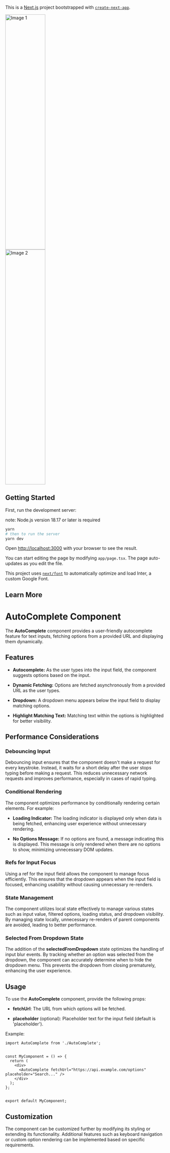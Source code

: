 This is a [Next.js](https://nextjs.org/) project bootstrapped with [`create-next-app`](https://github.com/vercel/next.js/tree/canary/packages/create-next-app).

<div style="display: flex; flex-direction: column;">
  <img src="https://github.com/robertocandales/autocomplete/assets/61159123/cf907a28-dac0-4d25-8cd3-7c2a97c38e85" alt="Image 1" width="50%" style="height: 740px;" >
  <img src="https://github.com/robertocandales/autocomplete/assets/61159123/4657b912-7209-4744-88a4-9f51a2620ebe" alt="Image 2" width="50%" style="height: 740px;">
 </div>

## Getting Started

First, run the development server:

note: Node.js version 18.17 or later is required

```bash
yarn
# then to run the server
yarn dev

```

Open [http://localhost:3000](http://localhost:3000) with your browser to see the result.

You can start editing the page by modifying `app/page.tsx`. The page auto-updates as you edit the file.

This project uses [`next/font`](https://nextjs.org/docs/basic-features/font-optimization) to automatically optimize and load Inter, a custom Google Font.

## Learn More

AutoComplete Component
======================

The **AutoComplete** component provides a user-friendly autocomplete feature for text inputs, fetching options from a provided URL and displaying them dynamically.

Features
--------

*   **Autocomplete:** As the user types into the input field, the component suggests options based on the input.
    
*   **Dynamic Fetching:** Options are fetched asynchronously from a provided URL as the user types.
    
*   **Dropdown:** A dropdown menu appears below the input field to display matching options.
    
*   **Highlight Matching Text:** Matching text within the options is highlighted for better visibility.
    

Performance Considerations
--------------------------

### Debouncing Input

Debouncing input ensures that the component doesn't make a request for every keystroke. Instead, it waits for a short delay after the user stops typing before making a request. This reduces unnecessary network requests and improves performance, especially in cases of rapid typing.

### Conditional Rendering

The component optimizes performance by conditionally rendering certain elements. For example:

*   **Loading Indicator:** The loading indicator is displayed only when data is being fetched, enhancing user experience without unnecessary rendering.
    
*   **No Options Message:** If no options are found, a message indicating this is displayed. This message is only rendered when there are no options to show, minimizing unnecessary DOM updates.
    

### Refs for Input Focus

Using a ref for the input field allows the component to manage focus efficiently. This ensures that the dropdown appears when the input field is focused, enhancing usability without causing unnecessary re-renders.

### State Management

The component utilizes local state effectively to manage various states such as input value, filtered options, loading status, and dropdown visibility. By managing state locally, unnecessary re-renders of parent components are avoided, leading to better performance.

### Selected From Dropdown State

The addition of the **selectedFromDropdown** state optimizes the handling of input blur events. By tracking whether an option was selected from the dropdown, the component can accurately determine when to hide the dropdown menu. This prevents the dropdown from closing prematurely, enhancing the user experience.

Usage
-----

To use the **AutoComplete** component, provide the following props:

*   **fetchUrl**: The URL from which options will be fetched.
    
*   **placeholder** (optional): Placeholder text for the input field (default is 'placeholder').
    

Example:

```
import AutoComplete from './AutoComplete';


const MyComponent = () => {
  return (
    <div>
      <AutoComplete fetchUrl="https://api.example.com/options" placeholder="Search..." />
    </div>
  );
};


export default MyComponent;
```

Customization
-------------

The component can be customized further by modifying its styling or extending its functionality. Additional features such as keyboard navigation or custom option rendering can be implemented based on specific requirements.

